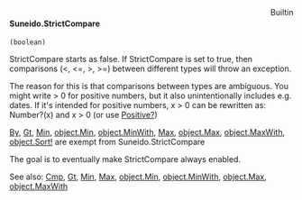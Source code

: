 <div style="float:right"><span class="builtin">Builtin</span></div>

#### Suneido.StrictCompare

``` suneido
(boolean)
```

StrictCompare starts as false. If StrictCompare is set to true, then comparisons (\<, \<=, >, >=) between different types will throw an exception.

The reason for this is that comparisons between types are ambiguous. You might write > 0 for positive numbers, but it also unintentionally includes e.g. dates. If it's intended for positive numbers, x > 0 can be rewritten as: Number?(x) and x > 0 (or use [Positive?](<../Positive?.md>))

[By](<../By.md>), [Gt](<../Gt.md>), [Min](<../Min.md>), [object.Min](<../Object/object.Min.md>), [object.MinWith](<../Object/object.MinWith.md>), [Max](<../Max.md>), [object.Max](<../Object/object.Max.md>), [object.MaxWith](<../Object/object.MaxWith.md>), [object.Sort!](<../Object/object.Sort!.md>) are exempt from Suneido.StrictCompare

The goal is to eventually make StrictCompare always enabled.


See also:
[Cmp](<../Cmp.md>),
[Gt](<../Gt.md>),
[Min](<../Min.md>),
[Max](<../Max.md>),
[object.Min](<../Object/object.Min.md>),
[object.MinWith](<../Object/object.MinWith.md>),
[object.Max](<../Object/object.Max.md>),
[object.MaxWith](<../Object/object.MaxWith.md>)
